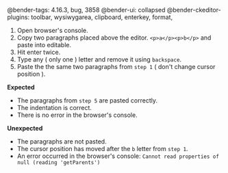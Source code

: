 @bender-tags: 4.16.3, bug, 3858
@bender-ui: collapsed
@bender-ckeditor-plugins: toolbar, wysiwygarea, clipboard, enterkey, format,


1. Open browser's console.
2. Copy two paragraphs placed above the editor. `<p>a</p><p>b</p>` and paste into editable.
3. Hit enter twice.
4. Type any ( only one ) letter and remove it using `backspace`.
5. Paste the the same two paragraphs from `step 1` ( don't change cursor position ).

**Expected**
 * The paragraphs from `step 5` are pasted correctly.
 * The indentation is correct.
 * There is no error in the browser's console.

**Unexpected**
 * The paragraphs are not pasted.
 * The cursor position has moved after the `b` letter from `step 1`.
 * An error occurred in the browser's console: ```Cannot read properties of null (reading 'getParents')```
